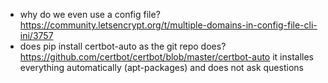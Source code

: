 - why do we even use a config file? https://community.letsencrypt.org/t/multiple-domains-in-config-file-cli-ini/3757
- does pip install certbot-auto as the git repo does? https://github.com/certbot/certbot/blob/master/certbot-auto
  it installes everything automatically (apt-packages) and does not ask questions
